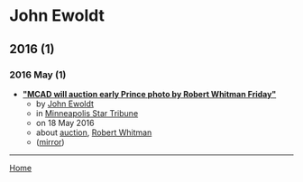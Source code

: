 # John Ewoldt

## 2016 (1)

### 2016 May (1)

 - [**"MCAD will auction early Prince photo by Robert Whitman Friday"**](https://www.startribune.com/mcad-will-auction-early-prince-photo-by-robert-whitman-friday/379940691/)
    - by [John Ewoldt](../../authors/john-ewoldt/index.md)
    - in [Minneapolis Star Tribune](../../publications/k-o/minneapolis-star-tribune/index.md)
    - on 18 May 2016
    - about [auction](../../topics/auction/index.md), [Robert Whitman](../../topics/robert-whitman/index.md)
    - ([mirror](https://web.archive.org/web/*/https://www.startribune.com/mcad-will-auction-early-prince-photo-by-robert-whitman-friday/379940691/))

----

[Home](../index.md)
